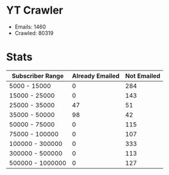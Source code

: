 # YT Crawler
- Emails: 1460
- Crawled: 80319

# Stats
| Subscriber Range  | Already Emailed | Not Emailed |
|-------|-------|-------|
| 5000 - 15000 | 0 | 284 |
| 15000 - 25000 | 0 | 143 |
| 25000 - 35000 | 47 | 51 |
| 35000 - 50000 | 98 | 42 |
| 50000 - 75000 | 0 | 115 |
| 75000 - 100000 | 0 | 107 |
| 100000 - 300000 | 0 | 333 |
| 300000 - 500000 | 0 | 113 |
| 500000 - 1000000 | 0 | 127 |

